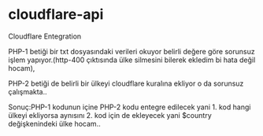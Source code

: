 # cloudflare-api
Cloudflare Entegration

PHP-1 betiği bir txt dosyasındaki verileri okuyor belirli değere göre sorunsuz işlem yapıyor.(http-400 çıktısında ülke silmesini bilerek ekledim bi hata değil hocam),

PHP-2 betiği de belirli bir ülkeyi cloudflare kuralına ekliyor o da sorunsuz çalışmakta..

Sonuç:PHP-1 kodunun içine PHP-2 kodu entegre edilecek yani 1. kod hangi ülkeyi ekliyorsa aynısını 2. kod için de ekleyecek yani $country değişkenindeki ülke hocam..
